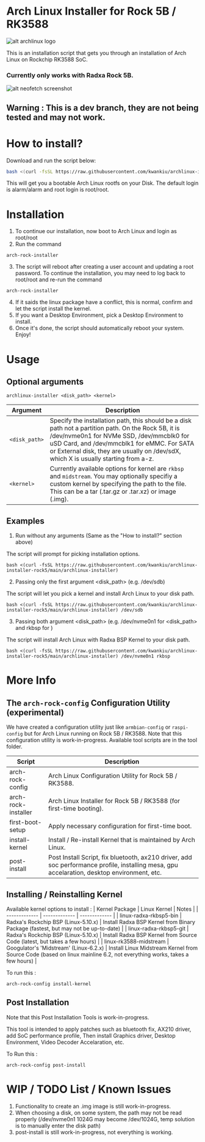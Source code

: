 # Arch Linux Installer for Rock 5B / RK3588
![alt archlinux logo](https://upload.wikimedia.org/wikipedia/commons/thumb/7/73/Archlinux-logo-inverted-version.png/500px-Archlinux-logo-inverted-version.png)

This is an installation script that gets you through an installation of Arch Linux on Rockchip RK3588 SoC.

### Currently only works with Radxa Rock 5B.

![alt neofetch screenshot](https://i.imgur.com/3ynZCthl.png)

## Warning : This is a dev branch, they are not being tested and may not work.

# How to install?
Download and run the script below:
 ```bash
bash <(curl -fsSL https://raw.githubusercontent.com/kwankiu/archlinux-installer-rock5/dev/archlinux-installer)
```

This will get you a bootable Arch Linux rootfs on your Disk. The default login is alarm/alarm and root login is root/root.

# Installation

1. To continue our installation, now boot to Arch Linux and login as root/root
2. Run the command
```
arch-rock-installer
```
3. The script will reboot after creating a user account and updating a root password. To continue the installation, you may need to log back to root/root and re-run the command
```
arch-rock-installer
```
4. If it saids the linux package have a conflict, this is normal, confirm and let the script install the kernel.
5. If you want a Desktop Environment, pick a Desktop Environment to install.
6. Once it's done, the script should automatically reboot your system. Enjoy!

# Usage

## Optional arguments

```
archlinux-installer <disk_path> <kernel>
```

| Argument | Description |
| ------------- | ------------- |
| `<disk_path>` | Specify the installation path, this should be a disk path not a partition path. On the Rock 5B, it is /dev/nvme0n1 for NVMe SSD, /dev/mmcblk0 for uSD Card, and /dev/mmcblk1 for eMMC. For SATA or External disk, they are usually on /dev/sdX, which X is usually starting from a-z. |
| `<kernel>` | Currently available options for kernel are `rkbsp` and `midstream`. You may optionally specifiy a custom kernel by specifying the path to the file. This can be a tar (.tar.gz or .tar.xz) or image (.img). |

## Examples

1. Run without any arguments (Same as the "How to install?" section above)

The script will prompt for picking installation options.

```
bash <(curl -fsSL https://raw.githubusercontent.com/kwankiu/archlinux-installer-rock5/main/archlinux-installer)
```

2. Passing only the first argument <disk_path> (e.g. /dev/sdb)

The script will let you pick a kernel and install Arch Linux to your disk path.

```
bash <(curl -fsSL https://raw.githubusercontent.com/kwankiu/archlinux-installer-rock5/main/archlinux-installer) /dev/sdb
```

3. Passing both argument <disk_path> <kernel> (e.g. /dev/nvme0n1 for <disk_path> and rkbsp for <kernel>)

The script will install Arch Linux with Radxa BSP Kernel to your disk path.

```
bash <(curl -fsSL https://raw.githubusercontent.com/kwankiu/archlinux-installer-rock5/main/archlinux-installer) /dev/nvme0n1 rkbsp
```

# More Info

## The `arch-rock-config` Configuration Utility (experimental)
We have created a configuration utility just like `armbian-config` or `raspi-config` but for Arch Linux running on Rock 5B / RK3588.
Note that this configuration utility is work-in-progress.
Available tool scripts are in the tool folder.

| Script | Description |
| ------------- | ------------- |
| arch-rock-config | Arch Linux Configuration Utility for Rock 5B / RK3588. |
| arch-rock-installer | Arch Linux Installer for Rock 5B / RK3588 (for first-time booting). |
| first-boot-setup | Apply necessary configuration for first-time boot. |
| install-kernel | Install / Re-install Kernel that is maintained by Arch Linux. |
| post-install | Post Install Script, fix bluetooth, ax210 driver, add soc performance profile, installing mesa, gpu accelaration, desktop environment, etc. |

## Installing / Reinstalling Kernel

Available kernel options to install : 
| Kernel Package  | Linux Kernel | Notes |
| ------------- | ------------- | ------------- |
| linux-radxa-rkbsp5-bin | Radxa's Rockchip BSP (Linux-5.10.x) | Install Radxa BSP Kernel from Binary Package (fastest, but may not be up-to-date) |
| linux-radxa-rkbsp5-git | Radxa's Rockchip BSP (Linux-5.10.x) | Install Radxa BSP Kernel from Source Code (latest, but takes a few hours) |
| linux-rk3588-midstream | Googulator's 'Midstream' (Linux-6.2.x) | Install Linux Midstream Kernel from Source Code (based on linux mainline 6.2, not everything works, takes a few hours) |

To run this :
```
arch-rock-config install-kernel
```

## Post Installation 
Note that this Post Installation Tools is work-in-progress.

This tool is intended to apply patches such as bluetooth fix, AX210 driver, add SoC performance profile, Then install Graphics driver, Desktop Environment, Video Decoder Accelaration, etc.

To Run this :
```
arch-rock-config post-install
```

# WIP / TODO List / Known Issues
1. Functionality to create an .img image is still work-in-progress.
2. When choosing a disk, on some system, the path may not be read properly (/dev/nvme0n1 1024G may become /dev/1024G, temp solution is to manually enter the disk path)
3. post-install is still work-in-progress, not everything is working.


